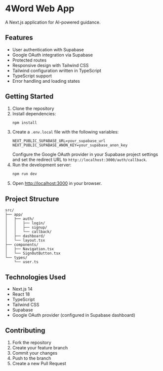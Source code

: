 # 4Word Web App

A Next.js application for AI-powered guidance.

## Features

- User authentication with Supabase
- Google OAuth integration via Supabase
- Protected routes
- Responsive design with Tailwind CSS
- Tailwind configuration written in TypeScript
- TypeScript support
- Error handling and loading states

## Getting Started

1. Clone the repository
2. Install dependencies:
   ```bash
   npm install
   ```
3. Create a `.env.local` file with the following variables:
   ```
   NEXT_PUBLIC_SUPABASE_URL=your_supabase_url
   NEXT_PUBLIC_SUPABASE_ANON_KEY=your_supabase_anon_key
   ```
   Configure the Google OAuth provider in your Supabase project settings and
   set the redirect URL to `http://localhost:3000/auth/callback`.
4. Run the development server:
   ```bash
   npm run dev
   ```
5. Open [http://localhost:3000](http://localhost:3000) in your browser.

## Project Structure

```
src/
├── app/
│   ├── auth/
│   │   ├── login/
│   │   ├── signup/
│   │   └── callback/
│   ├── dashboard/
│   └── layout.tsx
├── components/
│   ├── Navigation.tsx
│   └── SignOutButton.tsx
└── types/
    └── user.ts
```

## Technologies Used

- Next.js 14
- React 18
- TypeScript
- Tailwind CSS
- Supabase
- Google OAuth provider (configured in Supabase dashboard)

## Contributing

1. Fork the repository
2. Create your feature branch
3. Commit your changes
4. Push to the branch
5. Create a new Pull Request 